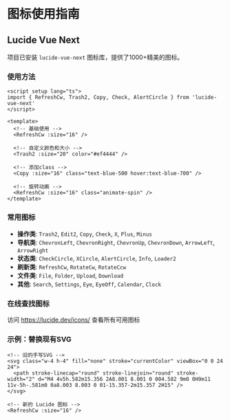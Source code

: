 # 图标使用指南

## Lucide Vue Next

项目已安装 `lucide-vue-next` 图标库，提供了1000+精美的图标。

### 使用方法

```vue
<script setup lang="ts">
import { RefreshCw, Trash2, Copy, Check, AlertCircle } from 'lucide-vue-next'
</script>

<template>
  <!-- 基础使用 -->
  <RefreshCw :size="16" />

  <!-- 自定义颜色和大小 -->
  <Trash2 :size="20" color="#ef4444" />

  <!-- 添加class -->
  <Copy :size="16" class="text-blue-500 hover:text-blue-700" />

  <!-- 旋转动画 -->
  <RefreshCw :size="16" class="animate-spin" />
</template>
```

### 常用图标

- **操作类**: `Trash2`, `Edit2`, `Copy`, `Check`, `X`, `Plus`, `Minus`
- **导航类**: `ChevronLeft`, `ChevronRight`, `ChevronUp`, `ChevronDown`, `ArrowLeft`, `ArrowRight`
- **状态类**: `CheckCircle`, `XCircle`, `AlertCircle`, `Info`, `Loader2`
- **刷新类**: `RefreshCw`, `RotateCw`, `RotateCcw`
- **文件类**: `File`, `Folder`, `Upload`, `Download`
- **其他**: `Search`, `Settings`, `Eye`, `EyeOff`, `Calendar`, `Clock`

### 在线查找图标

访问 https://lucide.dev/icons/ 查看所有可用图标

### 示例：替换现有SVG

```vue
<!-- 旧的手写SVG -->
<svg class="w-4 h-4" fill="none" stroke="currentColor" viewBox="0 0 24 24">
  <path stroke-linecap="round" stroke-linejoin="round" stroke-width="2" d="M4 4v5h.582m15.356 2A8.001 8.001 0 004.582 9m0 0H9m11 11v-5h-.581m0 0a8.003 8.003 0 01-15.357-2m15.357 2H15" />
</svg>

<!-- 新的 Lucide 图标 -->
<RefreshCw :size="16" />
```
